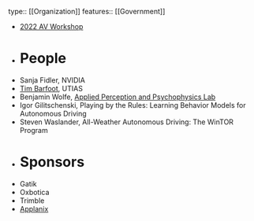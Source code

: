 type:: [[Organization]]
features:: [[Government]]

- [2022 AV Workshop](https://robotics.utoronto.ca/2022-av-workshop/)
- # People
- Sanja Fidler, NVIDIA
- [Tim Barfoot](http://asrl.utias.utoronto.ca/~tdb/), UTIAS
- Benjamin Wolfe, [Applied Perception and Psychophysics Lab](https://www.applylab.org)
- Igor Gilitschenski, Playing by the Rules: Learning Behavior Models for Autonomous Driving
- Steven Waslander, All-Weather Autonomous Driving: The WinTOR Program
- # Sponsors
- Gatik
- Oxbotica
- Trimble
- [Applanix](https://www.applanix.com/applications/index.htm)